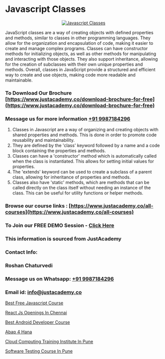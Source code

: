 # Javascript Classes

<p align="center">
  <a href="https://justacademy.co/course-detail/javascript-training">
    <img src="https://justacademy.co/storage2/course_image/1676636853_course_image.webp" alt="Javascript Classes">
  </a>
</p>


JavaScript classes are a way of creating objects with defined properties and methods, similar to classes in other programming languages. They allow for the organization and encapsulation of code, making it easier to create and manage complex programs. Classes can have constructor methods for initializing objects, as well as other methods for manipulating and interacting with those objects. They also support inheritance, allowing for the creation of subclasses with their own unique properties and methods. Overall, classes in JavaScript provide a structured and efficient way to create and use objects, making code more readable and maintainable.
### To Download Our Brochure [https://www.justacademy.co/download-brochure-for-free](https://www.justacademy.co/download-brochure-for-free)
### Message us for more information [+91 9987184296](https://api.whatsapp.com/send?phone=919987184296)
1) Classes in Javascript are a way of organizing and creating objects with shared properties and methods. This is done in order to promote code reusability and maintainability.
2) They are defined by the 'class' keyword followed by a name and a code block containing the properties and methods.
3) Classes can have a 'constructor' method which is automatically called when the class is instantiated. This allows for setting initial values for properties.
4) The 'extends' keyword can be used to create a subclass of a parent class, allowing for inheritance of properties and methods.
5) Classes also have 'static' methods, which are methods that can be called directly on the class itself without needing an instance of the class. This can be useful for utility functions or helper methods.

### Browse our course links : [https://www.justacademy.co/all-courses](https://www.justacademy.co/all-courses) 
### To Join our FREE DEMO Session - [Click Here](https://www.justacademy.co/register-for-course-demo)


### This information is sourced from JustAcademy
### Contact Info:
### Roshan Chaturvedi
### Message us on Whatsapp: [+91 9987184296](https://api.whatsapp.com/send?phone=919987184296)
### Email id: [info@justacademy.co](mailto:info@justacademy.co)
                
[Best Free Javascript Course](https://www.linkedin.com/pulse/best-free-javascript-course-justacademy-chandigarh-ewf8c?trackingId=iik3%2BYPkWYJ7oeClQ2wZZA%3D%3D&lipi=urn%3Ali%3Apage%3Ad_flagship3_company_admin%3BGsnT7fdrREqkLqUmImc0GQ%3D%3D)

[React Js Openings In Chennai](https://www.linkedin.com/pulse/react-js-openings-chennai-justacademy-san-jose-tbnrf?trackingId=0A2lxfRplQ207zB0XZTLKQ%3D%3D&lipi=urn%3Ali%3Apage%3Ad_flagship3_company_admin%3BfImeOsNpR2eB0vaAt1OrTg%3D%3D)

[Best Android Developer Course](https://medium.com/@shivamja27/best-android-developer-course-bc6bc8356f13)

[Abap 4 Hana](https://medium.com/@mistersumit961/abap-4-hana-ff7e333d5210)

[Cloud Computing Training Institute In Pune](https://justacademyin.github.io/justacademy/cloud-computing-training-institute-in-pune)

[Software Testing Course In Pune](https://justacademyin.github.io/justacademy/software-testing-course-in-pune)

